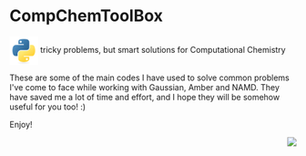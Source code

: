 # CompChemToolBox
<img align="center" height="50" width="50" src="https://raw.githubusercontent.com/devicons/devicon/master/icons/python/python-original.svg"> tricky problems, but smart solutions for Computational Chemistry

These are some of the main codes I have used to solve common problems I've come to face while working with Gaussian, Amber and NAMD. They have saved me a lot of time and effort, and I hope they will be somehow useful for you too! :)

Enjoy!

<img align="right" src="https://user-images.githubusercontent.com/115626610/204092450-dd7d449b-698f-4d95-8cd4-969665f56a2b.gif">
